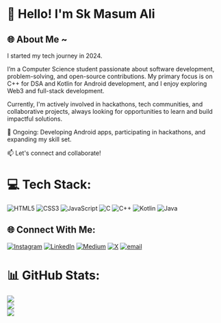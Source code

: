 # 👋 Hello! I'm Sk Masum Ali
## 🌐 About Me ~
I started my tech journey in 2024.

I’m a Computer Science student passionate about software development, problem-solving, and open-source contributions. My primary focus is on C++ for DSA and Kotlin for Android development, and I enjoy exploring Web3 and full-stack development.

Currently, I'm actively involved in hackathons, tech communities, and collaborative projects, always looking for opportunities to learn and build impactful solutions.

🎯 Ongoing: Developing Android apps, participating in hackathons, and expanding my skill set.

📫 Let's connect and collaborate!

# 💻 Tech Stack:
![HTML5](https://img.shields.io/badge/html5-%23E34F26.svg?style=flat&logo=html5&logoColor=white) ![CSS3](https://img.shields.io/badge/css3-%231572B6.svg?style=flat&logo=css3&logoColor=white) ![JavaScript](https://img.shields.io/badge/javascript-%23323330.svg?style=flat&logo=javascript&logoColor=%23F7DF1E) ![C](https://img.shields.io/badge/c-%2300599C.svg?style=flat&logo=c&logoColor=white) ![C++](https://img.shields.io/badge/c++-%2300599C.svg?style=flat&logo=c%2B%2B&logoColor=white) ![Kotlin](https://img.shields.io/badge/kotlin-%237F52FF.svg?style=flat&logo=kotlin&logoColor=white) ![Java](https://img.shields.io/badge/java-%23ED8B00.svg?style=flat&logo=openjdk&logoColor=white)

## 🌐 Connect With Me:
[![Instagram](https://img.shields.io/badge/Instagram-%23E4405F.svg?logo=Instagram&logoColor=white)](https://instagram.com/insane.odyssey) [![LinkedIn](https://img.shields.io/badge/LinkedIn-%230077B5.svg?logo=linkedin&logoColor=white)](https://linkedin.com/in/masumali26) [![Medium](https://img.shields.io/badge/Medium-12100E?logo=medium&logoColor=white)](https://medium.com/@insane_odyssey) [![X](https://img.shields.io/badge/X-black.svg?logo=X&logoColor=white)](https://x.com/insane_odyssey_) [![email](https://img.shields.io/badge/Email-D14836?logo=gmail&logoColor=white)](mailto:masumali262006@gmail.com) 

# 📊 GitHub Stats:
![](https://github-readme-stats.vercel.app/api?username=insaneodyssey26&theme=highcontrast&hide_border=false&include_all_commits=true&count_private=false)<br/>
![](https://nirzak-streak-stats.vercel.app/?user=insaneodyssey26&theme=highcontrast&include_all_commits=true&hide_border=false)<br/>
![](https://github-readme-stats.vercel.app/api/top-langs/?username=insaneodyssey26&theme=highcontrast&hide_border=false&include_all_commits=true&count_private=false&layout=compact)
